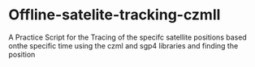 # Offline-satelite-tracking-czmll
A Practice Script for the Tracing of the specifc satellite positions based onthe specific time using the czml and sgp4 libraries and finding the position
